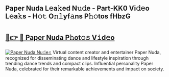 ## Paper Nuda L𝚎a𝚔ed N𝚞𝚍e - Part-KK0 Vi𝚍𝚎o L𝚎a𝚔s - H𝚘𝚝 O𝚗𝚕yf𝚊ns P𝚑𝚘tos fHbzG

# <h2><a href="http://kf6ga9.oniu.top/?m=Paper+Nuda">🔗👉 🔴 Paper Nuda P𝚑ot𝚘𝚜 V𝚒d𝚎o</a></h2>

[![Paper Nuda Nu𝚍e𝚜](https://i.imgur.com/0qMVB7G.gif)](http://kf6ga9.oniu.top/?m=Paper+Nuda)
Virtual content creator and entertainer Paper Nuda, recognized for disseminating dance and lifestyle inspiration through trending dance trends and compact clips. Influential personality Paper Nuda, celebrated for their remarkable achievements and impact on society.  
